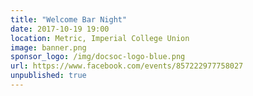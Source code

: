 ```yaml
---
title: "Welcome Bar Night"
date: 2017-10-19 19:00
location: Metric, Imperial College Union
image: banner.png
sponsor_logo: /img/docsoc-logo-blue.png
url: https://www.facebook.com/events/857222977758027
unpublished: true
---
```

